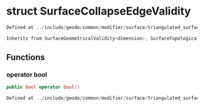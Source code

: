 # struct SurfaceCollapseEdgeValidity

```cpp
Defined at ../include/geode/common/modifier/surface/triangulated_surface_modifier_simulation.h#57
```

```cpp
Inherits from SurfaceGeometricalValidity<dimension>, SurfaceTopologicalValidity
```



## Functions

### operator bool

```cpp
public bool operator bool()
```

```cpp
Defined at ../include/geode/common/modifier/surface/triangulated_surface_modifier_simulation.h#61
```



